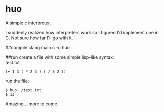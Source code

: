 # huo
A simple c interpreter.

I suddenly realized how interpreters work so I figured I'd implement one in C. Not sure how far I'll go with it.

##compile
clang main.c -o huo

##run
create a file with some simple lisp-like syntax:   
test.txt
```code
(+ 1 3 ( * 2 3 ) ( / 6 2 ))
```

run the file:
```shell
$ huo ./test.txt
$ 13
```

Amazing... more to come.
